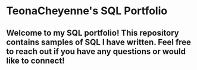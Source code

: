 # TeonaCheyenne's SQL Portfolio

## Welcome to my SQL portfolio! This repository contains samples of SQL I have written. Feel free to reach out if you have any questions or would like to connect!
